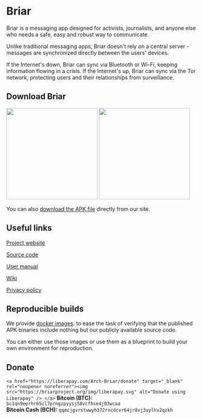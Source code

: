 # Briar
Briar is a messaging app designed for activists, journalists, and anyone else who needs a safe, easy and robust way to communicate.

Unlike traditional messaging apps, Briar doesn't rely on a central server - messages are synchronized directly between the users' devices. 

If the Internet's down, Briar can sync via Bluetooth or Wi-Fi, keeping information flowing in a crisis. If the Internet's up, Briar can sync via the Tor network, protecting users and their relationships from surveillance.

## Download Briar

[<img src="https://briarproject.org//img/fdroid_badge.png"  width="240">](https://briarproject.org/fdroid)
[<img src="https://briarproject.org/img/google_play_badge_web_generic.png"  width="240">](https://play.google.com/store/apps/details?id=org.briarproject.briar.android)

You can also [download the APK file](https://briarproject.org/apk) directly from
our site.

## Useful links
[Project website](https://briarproject.org/)

[Source code](https://code.briarproject.org/briar/briar/tree/master)

[User manual](https://briarproject.org/manual/)

[Wiki](https://code.briarproject.org/briar/briar/-/wikis/home)

[Privacy policy](https://briarproject.org/privacy)

## Reproducible builds

We provide <a href="https://code.briarproject.org/briar/briar-reproducer#briar-reproducer" target="_blank" rel="noopener noreferrer">docker images</a>.
to ease the task of verifying that the published APK binaries
include nothing but our publicly available source code.

You can either use those images or use them as a blueprint to build your own environment
for reproduction.

## Donate

`<a href="https://liberapay.com/Arch-Briar/donate" target="_blank" rel="noopener noreferrer"><img src="https://briarproject.org/img/liberapay.svg" alt="Donate using Liberapay" />
</a>`
**Bitcoin (BTC):** `bc1qn9eerhr65cl7prngzpyysj58vcfhse4j03wcaa`  
**Bitcoin Cash (BCH):** `qqmcjgvrstwwyh372rncdcvr64jr8vj3uylhv2qzkh`
